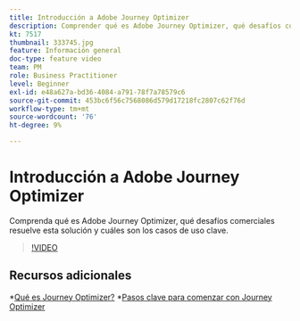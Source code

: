 ```yaml
---
title: Introducción a Adobe Journey Optimizer
description: Comprender qué es Adobe Journey Optimizer, qué desafíos comerciales resuelve esta solución y cuáles son los casos de uso clave.
kt: 7517
thumbnail: 333745.jpg
feature: Información general
doc-type: feature video
team: PM
role: Business Practitioner
level: Beginner
exl-id: e48a627a-bd36-4084-a791-78f7a78579c6
source-git-commit: 453bc6f56c7568086d579d17218fc2807c62f76d
workflow-type: tm+mt
source-wordcount: '76'
ht-degree: 9%

---
```


# Introducción a Adobe Journey Optimizer

Comprenda qué es Adobe Journey Optimizer, qué desafíos comerciales resuelve esta solución y cuáles son los casos de uso clave.

>[!VIDEO](https://video.tv.adobe.com/v/333745?quality=12)

## Recursos adicionales

*[Qué es Journey Optimizer?](https://experienceleague.adobe.com/docs/journey-optimizer/using/get-started/get-started.html)
*[Pasos clave para comenzar con Journey Optimizer](https://experienceleague.adobe.com/docs/journey-optimizer/using/get-started/quick-start.html)
